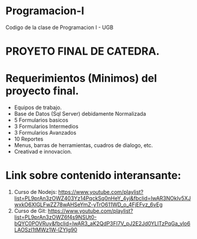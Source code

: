 # Programacion-I
Codigo de la clase de Programacion I - UGB

# PROYETO FINAL DE CATEDRA.
# Requerimientos (Minimos) del proyecto final.
* Equipos de trabajo.
* Base de Datos (Sql Server) debidamente Normalizada
* 5 Formularios basicos
* 3 Formularios Intermedios
* 3 Formularios Avanzados
* 10 Reportes 
* Menus, barras de herramientas, cuadros de dialogo, etc.
* Creativad e innovacion.

# Link sobre contenido interansante:
1. Curso de Nodejs: https://www.youtube.com/playlist?list=PL9prAn3zOWZ403Yz14PqckSq0nHeY_4yj&fbclid=IwAR3NOkIv5XJwxkO6XlGLFwZZ78wAHSeYmZ-yTrO611WD_o_4FjEFvz_6vEg
2. Curso de Git: https://www.youtube.com/playlist?list=PL9prAn3zOWZ6f4s9NSUt0-bQYC0POVRuy&fbclid=IwAR3_aK2QdP3FI7V_pJ2E2Jd0YLlTzPqGa_ylo6LAOSzI1tMWz1W-lZYIg90
